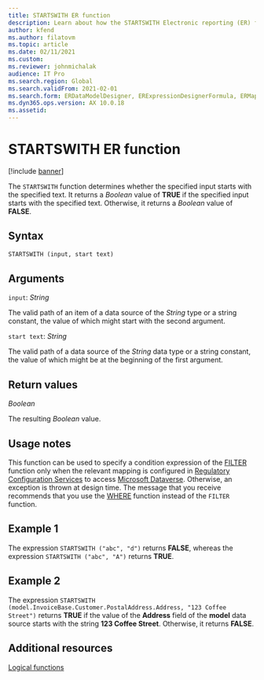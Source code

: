 ```yaml
---
title: STARTSWITH ER function
description: Learn about how the STARTSWITH Electronic reporting (ER) function is used, including syntax strings, arguments, return values, usage notes, and examples.
author: kfend
ms.author: filatovm
ms.topic: article
ms.date: 02/11/2021
ms.custom: 
ms.reviewer: johnmichalak
audience: IT Pro
ms.search.region: Global
ms.search.validFrom: 2021-02-01
ms.search.form: ERDataModelDesigner, ERExpressionDesignerFormula, ERMappedFormatDesigner, ERModelMappingDesigner
ms.dyn365.ops.version: AX 10.0.18
ms.assetid: 
---
```


# STARTSWITH ER function

[!include [banner](../includes/banner.md)]

The `STARTSWITH` function determines whether the specified input starts with the specified text. It returns a *Boolean* value of **TRUE** if the specified input starts with the specified text. Otherwise, it returns a *Boolean* value of **FALSE**.

## Syntax

```vb
STARTSWITH (input, start text)
```

## Arguments

`input`: *String*

The valid path of an item of a data source of the *String* type or a string constant, the value of which might start with the second argument.

`start text`: *String*

The valid path of a data source of the *String* data type or a string constant, the value of which might be at the beginning of the first argument.

## Return values

*Boolean*

The resulting *Boolean* value.

## Usage notes

This function can be used to specify a condition expression of the [FILTER](er-functions-list-filter.md) function only when the relevant mapping is configured in [Regulatory Configuration Services](../../../finance/localizations/rcs-globalization-feature.md) to access [Microsoft Dataverse](/power-platform/admin/data-integrator). Otherwise, an exception is thrown at design time. The message that you receive recommends that you use the [WHERE](er-functions-list-where.md) function instead of the `FILTER` function.

## Example 1

The expression `STARTSWITH ("abc", "d")` returns **FALSE**, whereas the expression `STARTSWITH ("abc", "A")` returns **TRUE**.

## Example 2

The expression `STARTSWITH (model.InvoiceBase.Customer.PostalAddress.Address, "123 Coffee Street")` returns **TRUE** if the value of the **Address** field of the **model** data source starts with the string **123 Coffee Street**. Otherwise, it returns **FALSE**.

## Additional resources

[Logical functions](er-functions-category-logical.md)
